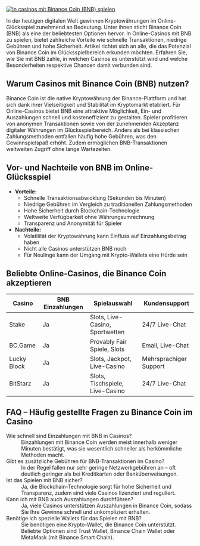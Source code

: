 [![In casinos mit Binance Coin (BNB) spielen](https://123-caf.pages.dev/gitsignup.png)](https://vrmoo.ru/Bt82HjjY)

<p>In der heutigen digitalen Welt gewinnen Kryptowährungen im Online-Glücksspiel zunehmend an Bedeutung. Unter ihnen sticht Binance Coin (BNB) als eine der beliebtesten Optionen hervor. In Online-Casinos mit BNB zu spielen, bietet zahlreiche Vorteile wie schnelle Transaktionen, niedrige Gebühren und hohe Sicherheit. Artikel richtet sich an alle, die das Potenzial von Binance Coin im Glücksspielbereich erkunden möchten. Erfahren Sie, wie Sie mit BNB zahle, in welchen Casinos es unterstützt wird und welche Besonderheiten respektive Chancen damit verbunden sind.</p>  <h2>Warum Casinos mit Binance Coin (BNB) nutzen?</h2> <p>Binance Coin ist die native Kryptowährung der Binance-Plattform und hat sich dank ihrer Vielseitigkeit und Stabilität im Kryptomarkt etabliert. Für Online-Casinos bietet BNB eine attraktive Möglichkeit, Ein- und Auszahlungen schnell und kosteneffizient zu gestalten. Spieler profitieren von anonymen Transaktionen sowie von der zunehmenden Akzeptanz digitaler Währungen im Glücksspielbereich. Anders als bei klassischen Zahlungsmethoden entfallen häufig hohe Gebühren, was den Gewinnspielspaß erhöht. Zudem ermöglichen BNB-Transaktionen weltweiten Zugriff ohne lange Wartezeiten.</p>  <h2>Vor- und Nachteile von BNB im Online-Glücksspiel</h2> <ul>   <li><strong>Vorteile:</strong>     <ul>       <li>Schnelle Transaktionsabwicklung (Sekunden bis Minuten)</li>       <li>Niedrige Gebühren im Vergleich zu traditionellen Zahlungsmethoden</li>       <li>Hohe Sicherheit durch Blockchain-Technologie</li>       <li>Weltweite Verfügbarkeit ohne Währungsumrechnung</li>       <li>Transparenz und Anonymität für Spieler</li>     </ul>   </li>   <li><strong>Nachteile:</strong>     <ul>       <li>Volatilität der Kryptowährung kann Einfluss auf Einzahlungsbetrag haben</li>       <li>Nicht alle Casinos unterstützen BNB noch</li>       <li>Für Neulinge kann der Umgang mit Krypto-Wallets eine Hürde sein</li>     </ul>   </li> </ul>  <h2>Beliebte Online-Casinos, die Binance Coin akzeptieren</h2> <table>   <thead>     <tr>       <th>Casino</th>       <th>BNB Einzahlungen</th>       <th>Spielauswahl</th>       <th>Kundensupport</th>     </tr>   </thead>   <tbody>     <tr>       <td>Stake</td>       <td>Ja</td>       <td>Slots, Live-Casino, Sportwetten</td>       <td>24/7 Live-Chat</td>     </tr>     <tr>       <td>BC.Game</td>       <td>Ja</td>       <td>Provably Fair Spiele, Slots</td>       <td>Email, Live-Chat</td>     </tr>     <tr>       <td>Lucky Block</td>       <td>Ja</td>       <td>Slots, Jackpot, Live-Casino</td>       <td>Mehrsprachiger Support</td>     </tr>     <tr>       <td>BitStarz</td>       <td>Ja</td>       <td>Slots, Tischspiele, Live-Casino</td>       <td>24/7 Live-Chat</td>     </tr>   </tbody> </table>  <h2>FAQ – Häufig gestellte Fragen zu Binance Coin im Casino</h2> <dl>   <dt>Wie schnell sind Einzahlungen mit BNB in Casinos?</dt>   <dd>Einzahlungen mit Binance Coin werden meist innerhalb weniger Minuten bestätigt, was sie wesentlich schneller als herkömmliche Methoden macht.</dd>    <dt>Gibt es zusätzliche Gebühren für BNB-Transaktionen im Casino?</dt>   <dd>In der Regel fallen nur sehr geringe Netzwerkgebühren an – oft deutlich geringer als bei Kreditkarten oder Banküberweisungen.</dd>    <dt>Ist das Spielen mit BNB sicher?</dt>   <dd>Ja, die Blockchain-Technologie sorgt für hohe Sicherheit und Transparenz, zudem sind viele Casinos lizenziert und reguliert.</dd>    <dt>Kann ich mit BNB auch Auszahlungen durchführen?</dt>   <dd>Ja, viele Casinos unterstützen Auszahlungen in Binance Coin, sodass Sie Ihre Gewinne schnell und unkompliziert erhalten.</dd>    <dt>Benötige ich spezielle Wallets für das Spielen mit BNB?</dt>   <dd>Sie benötigen eine Krypto-Wallet, die Binance Coin unterstützt. Beliebte Optionen sind Trust Wallet, Binance Chain Wallet oder MetaMask (mit Binance Smart Chain).</dd> </dl>